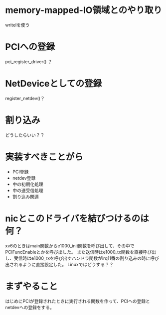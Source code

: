 # memory-mapped-IO領域とのやり取り
writelを使う

# PCIへの登録
pci_register_driver() ？

# NetDeviceとしての登録
register_netdev()？

# 割り込み
どうしたらいい？？

# 実装すべきことがら
- PCI登録
- netdev登録
- 中の初期化処理
- 中の送受信処理
- 割り込み関連

# nicとこのドライバを結びつけるのは何？
xv6のときはmain関数からe1000_init関数を呼び出して、その中でPCIFuncEnableとかを呼び出した。
<bar>
また送信時はe1000_tx関数を直接呼び出し、受信時はe1000_rxを呼び出すハンドラ関数がirq11番の割り込みの時に呼び出されるように直接設定した。
<bar>
Linuxではどうする？？

# まずやること
はじめにPCIが登録されたときに実行される関数を作って、PCIへの登録とnetdevへの登録をする。